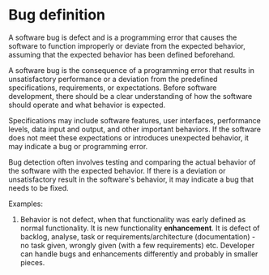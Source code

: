 # Bug definition

A software bug is defect and is a programming error that causes the software to function improperly or deviate from the
expected behavior, assuming that the expected behavior has been defined beforehand.

A software bug is the consequence of a programming error that results in unsatisfactory performance or a deviation from
the predefined specifications, requirements, or expectations. Before software development, there should be a clear
understanding of how the software should operate and what behavior is expected.

Specifications may include software features, user interfaces, performance levels, data input and output, and other
important behaviors. If the software does not meet these expectations or introduces unexpected behavior, it may indicate
a bug or programming error.

Bug detection often involves testing and comparing the actual behavior of the software with the expected behavior. If
there is a deviation or unsatisfactory result in the software's behavior, it may indicate a bug that needs to be fixed.

Examples:

1. Behavior is not defect, when that functionality was early defined as normal functionality. It is new functionality
   **enhancement**. It is defect of backlog, analyse, task or requirements/architecture (documentation) - no task given,
   wrongly given (with a few requirements) etc. Developer can handle bugs and enhancements differently and probably in
   smaller pieces.
